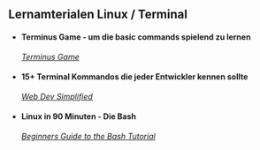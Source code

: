 ## Lernamterialen Linux / Terminal



- #### **Terminus Game - um die basic commands spielend zu lernen**
  [*Terminus Game*](https://web.mit.edu/mprat/Public/web/Terminus/Web/main.html)

- #### **15+ Terminal Kommandos die jeder Entwickler kennen sollte**

  [*Web Dev Simplified*](https://www.youtube.com/watch?v=CV-ven_rxhw)  
  
- #### **Linux in 90 Minuten - Die Bash**

  [*Beginners Guide to the Bash Tutorial*](https://www.youtube.com/watch?v=oxuRxtrO2Ag)








